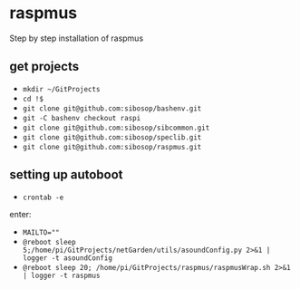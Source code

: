 # raspmus
Step by step installation of raspmus

## get projects
* `mkdir ~/GitProjects`
* `cd !$`
* `git clone git@github.com:sibosop/bashenv.git`
* `git -C bashenv checkout raspi`
* `git clone git@github.com:sibosop/sibcommon.git`
* `git clone git@github.com:sibosop/speclib.git`
* `git clone git@github.com:sibosop/raspmus.git`

## setting up autoboot
* `crontab -e`

enter:
* `MAILTO=""`
* `@reboot sleep 5;/home/pi/GitProjects/netGarden/utils/asoundConfig.py 2>&1 | logger -t asoundConfig`
* `@reboot sleep 20; /home/pi/GitProjects/raspmus/raspmusWrap.sh 2>&1 | logger -t raspmus`

